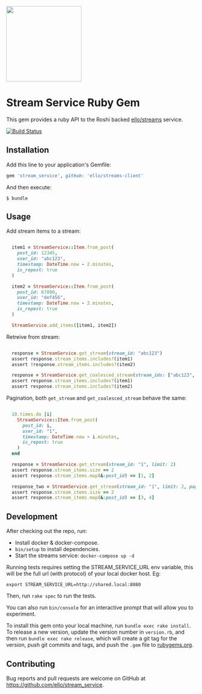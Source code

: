 <img src="http://d324imu86q1bqn.cloudfront.net/uploads/user/avatar/641/large_Ello.1000x1000.png" width="200px" height="200px" />

# Stream Service Ruby Gem

This gem provides a ruby API to the Roshi backed 
[ello/streams](https://github.com/ello/streams) service.

[![Build Status](https://travis-ci.org/ello/streams-client.svg?branch=master)](https://travis-ci.org/ello/streams-client)

## Installation

Add this line to your application's Gemfile:

```ruby
gem 'stream_service', github: 'ello/streams-client'
```

And then execute:

    $ bundle


## Usage

Add stream items to a stream:

```ruby

  item1 = StreamService::Item.from_post(
    post_id: 12345,
    user_id: "abc123",
    timestamp: DateTime.now - 2.minutes,
    is_repost: true
  )

  item2 = StreamService::Item.from_post(
    post_id: 67890,
    user_id: "def456",
    timestamp: DateTime.now - 2.minutes,
    is_repost: true
  )

  StreamService.add_items([item1, item2])

```

Retreive from stream:

```ruby

  response = StreamService.get_stream(stream_id: "abc123")
  assert response.stream_items.includes?(item1)
  assert !response.stream_items.includes?(item2)

  response = StreamService.get_coalesced_stream(stream_ids: ["abc123", "def456"])
  assert response.stream_items.includes?(item1)
  assert response.stream_items.includes?(item2)

```

Pagination, both `get_stream` and `get_coalesced_stream` behave the same:

```ruby

  10.times.do |i|
    StreamService::Item.from_post(
      post_id: i,
      user_id: "1",
      timestamp: DateTime.now - i.minutes,
      is_repost: true
    )
  end

  response = StreamService.get_stream(stream_id: "1", limit: 2)
  assert response.stream_items.size == 2
  assert response.stream_items.map(&:post_id) == [1, 2]

  response_two = StreamService.get_stream(stream_id: "1", limit: 2, pagination_slug: response.pagination_slug)
  assert response.stream_items.size == 2
  assert response.stream_items.map(&:post_id) == [3, 4]
```


## Development

After checking out the repo, run:

* Install docker & docker-compose.
* `bin/setup` to install dependencies. 
* Start the streams service: `docker-compose up -d`

Running tests requires setting the STREAM_SERVICE_URL env variable, this will
be the full url (with protocol) of your local docker host. Eg:

`export STREAM_SERVICE_URL=http://shared.local:8080`

Then, run `rake spec` to run the tests. 

You can also run `bin/console` for an interactive prompt that will allow you to experiment.

To install this gem onto your local machine, run `bundle exec rake install`. To release a new version, update the version number in `version.rb`, and then run `bundle exec rake release`, which will create a git tag for the version, push git commits and tags, and push the `.gem` file to [rubygems.org](https://rubygems.org).

## Contributing

Bug reports and pull requests are welcome on GitHub at https://github.com/ello/stream_service.

